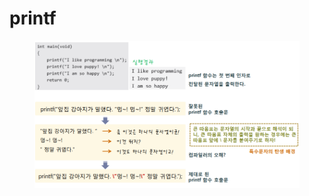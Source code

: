# printf

<figure><img src="../../../../.gitbook/assets/image.png" alt=""><figcaption></figcaption></figure>
